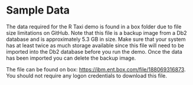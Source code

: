 # Sample Data
The data required for the R Taxi demo is found in a box folder due to file size limitations on GitHub. Note that this file is a backup image from a Db2 database and is approximately 5.3 GB in size. Make sure that your system has at least twice as much storage available since this file will need to be imported into the Db2 database before you run the demo. Once the data has been imported you can delete the backup image.

The file can be found on box: https://ibm.ent.box.com/file/188069316873. You should not require any logon credentials to download this file.

